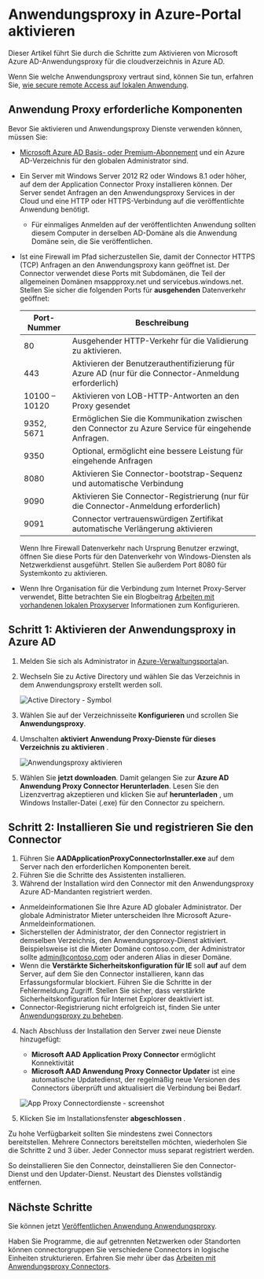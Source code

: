 <properties
    pageTitle="Aktivieren von Azure AD-Anwendungsproxy | Microsoft Azure"
    description="Anwendungsproxy im klassischen Azure-Portal aktivieren Sie, und installieren Sie die Anschlüsse für den reverse-Proxyserver."
    services="active-directory"
    documentationCenter=""
    authors="kgremban"
    manager="femila"
    editor=""/>

<tags
    ms.service="active-directory"
    ms.workload="identity"
    ms.tgt_pltfrm="na"
    ms.devlang="na"
    ms.topic="get-started-article"
    ms.date="07/19/2016"
    ms.author="kgremban"/>

# <a name="enable-application-proxy-in-the-azure-portal"></a>Anwendungsproxy in Azure-Portal aktivieren

Dieser Artikel führt Sie durch die Schritte zum Aktivieren von Microsoft Azure AD-Anwendungsproxy für die cloudverzeichnis in Azure AD.

Wenn Sie welche Anwendungsproxy vertraut sind, können Sie tun, erfahren Sie, [wie secure remote Access auf lokalen Anwendung](active-directory-application-proxy-get-started.md).

## <a name="application-proxy-prerequisites"></a>Anwendung Proxy erforderliche Komponenten
Bevor Sie aktivieren und Anwendungsproxy Dienste verwenden können, müssen Sie:

- [Microsoft Azure AD Basis- oder Premium-Abonnement](active-directory-editions.md) und ein Azure AD-Verzeichnis für den globalen Administrator sind.
- Ein Server mit Windows Server 2012 R2 oder Windows 8.1 oder höher, auf dem der Application Connector Proxy installieren können. Der Server sendet Anfragen an den Anwendungsproxy Services in der Cloud und eine HTTP oder HTTPS-Verbindung auf die veröffentlichte Anwendung benötigt.

    - Für einmaliges Anmelden auf der veröffentlichten Anwendung sollten diesem Computer in derselben AD-Domäne als die Anwendung Domäne sein, die Sie veröffentlichen.

- Ist eine Firewall im Pfad sicherzustellen Sie, damit der Connector HTTPS (TCP) Anfragen an den Anwendungsproxy kann geöffnet ist. Der Connector verwendet diese Ports mit Subdomänen, die Teil der allgemeinen Domänen msappproxy.net und servicebus.windows.net. Stellen Sie sicher die folgenden Ports für **ausgehenden** Datenverkehr geöffnet:

  	| Port-Nummer | Beschreibung |
  	| --- | --- |
  	| 80 | Ausgehender HTTP-Verkehr für die Validierung zu aktivieren. |
  	| 443 | Aktivieren der Benutzerauthentifizierung für Azure AD (nur für die Connector-Anmeldung erforderlich) |
  	| 10100 – 10120 | Aktivieren von LOB-HTTP-Antworten an den Proxy gesendet |
  	| 9352, 5671 | Ermöglichen Sie die Kommunikation zwischen den Connector zu Azure Service für eingehende Anfragen. |
  	| 9350 | Optional, ermöglicht eine bessere Leistung für eingehende Anfragen |
  	| 8080 | Aktivieren Sie Connector-bootstrap-Sequenz und automatische Verbindung |
  	| 9090 | Aktivieren Sie Connector-Registrierung (nur für die Connector-Anmeldung erforderlich) |
  	| 9091 | Connector vertrauenswürdigen Zertifikat automatische Verlängerung aktivieren |

    Wenn Ihre Firewall Datenverkehr nach Ursprung Benutzer erzwingt, öffnen Sie diese Ports für den Datenverkehr von Windows-Diensten als Netzwerkdienst ausgeführt. Stellen Sie außerdem Port 8080 für Systemkonto zu aktivieren.

- Wenn Ihre Organisation für die Verbindung zum Internet Proxy-Server verwendet, Bitte betrachten Sie ein Blogbeitrag [Arbeiten mit vorhandenen lokalen Proxyserver](https://blogs.technet.microsoft.com/applicationproxyblog/2016/03/07/working-with-existing-on-prem-proxy-servers-configuration-considerations-for-your-connectors/) Informationen zum Konfigurieren.

## <a name="step-1-enable-application-proxy-in-azure-ad"></a>Schritt 1: Aktivieren der Anwendungsproxy in Azure AD
1. Melden Sie sich als Administrator in [Azure-Verwaltungsportal](https://manage.windowsazure.com/)an.
2. Wechseln Sie zu Active Directory und wählen Sie das Verzeichnis in dem Anwendungsproxy erstellt werden soll.

    ![Active Directory - Symbol](./media/active-directory-application-proxy-enable/ad_icon.png)

3. Wählen Sie auf der Verzeichnisseite **Konfigurieren** und scrollen Sie **Anwendungsproxy**.
4. Umschalten **aktiviert** **Anwendung Proxy-Dienste für dieses Verzeichnis zu aktivieren** .

    ![Anwendungsproxy aktivieren](./media/active-directory-application-proxy-enable/app_proxy_enable.png)

5. Wählen Sie **jetzt downloaden**. Damit gelangen Sie zur **Azure AD Anwendung Proxy Connector Herunterladen**. Lesen Sie den Lizenzvertrag akzeptieren und klicken Sie auf **herunterladen** , um Windows Installer-Datei (.exe) für den Connector zu speichern.

## <a name="step-2-install-and-register-the-connector"></a>Schritt 2: Installieren Sie und registrieren Sie den Connector
1. Führen Sie **AADApplicationProxyConnectorInstaller.exe** auf dem Server nach den erforderlichen Komponenten bereit.
2. Führen Sie die Schritte des Assistenten installieren.
3. Während der Installation wird den Connector mit den Anwendungsproxy Azure AD-Mandanten registriert werden.

  - Anmeldeinformationen Sie Ihre Azure AD globaler Administrator. Der globale Administrator Mieter unterscheiden Ihre Microsoft Azure-Anmeldeinformationen.
  - Sicherstellen der Administrator, der den Connector registriert in demselben Verzeichnis, den Anwendungsproxy-Dienst aktiviert. Beispielsweise ist die Mieter Domäne contoso.com, der Administrator sollte admin@contoso.com oder anderen Alias in dieser Domäne.
  - Wenn die **Verstärkte Sicherheitskonfiguration für IE** soll **auf** auf dem Server, auf dem Sie den Connector installieren, kann das Erfassungsformular blockiert. Führen Sie die Schritte in der Fehlermeldung Zugriff. Stellen Sie sicher, dass verstärkte Sicherheitskonfiguration für Internet Explorer deaktiviert ist.
  - Connector-Registrierung nicht erfolgreich ist, finden Sie unter [Anwendungsproxy zu beheben](active-directory-application-proxy-troubleshoot.md).  

4. Nach Abschluss der Installation den Server zwei neue Dienste hinzugefügt:

    - **Microsoft AAD Application Proxy Connector** ermöglicht Konnektivität
    - **Microsoft AAD Anwendung Proxy Connector Updater** ist eine automatische Updatedienst, der regelmäßig neue Versionen des Connectors überprüft und aktualisiert die Verbindung bei Bedarf.

    ![App Proxy Connectordienste - screenshot](./media/active-directory-application-proxy-enable/app_proxy_services.png)

5. Klicken Sie im Installationsfenster **abgeschlossen** .

Zu hohe Verfügbarkeit sollten Sie mindestens zwei Connectors bereitstellen. Mehrere Connectors bereitstellen möchten, wiederholen Sie die Schritte 2 und 3 über. Jeder Connector muss separat registriert werden.

So deinstallieren Sie den Connector, deinstallieren Sie den Connector-Dienst und den Updater-Dienst. Neustart des Dienstes vollständig entfernen.


## <a name="next-steps"></a>Nächste Schritte

Sie können jetzt [Veröffentlichen Anwendung Anwendungsproxy](active-directory-application-proxy-publish.md).

Haben Sie Programme, die auf getrennten Netzwerken oder Standorten können connectorgruppen Sie verschiedene Connectors in logische Einheiten strukturieren. Erfahren Sie mehr über das [Arbeiten mit Anwendungsproxy Connectors](active-directory-application-proxy-connectors.md).
